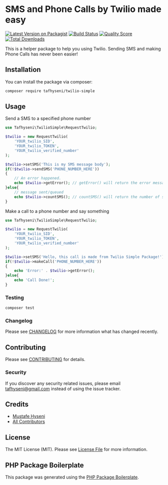 # SMS and Phone Calls by Twilio made easy

[![Latest Version on Packagist](https://img.shields.io/packagist/v/tafhyseni/twilio-simple.svg?style=flat-square)](https://packagist.org/packages/tafhyseni/twilio-simple)
[![Build Status](https://img.shields.io/travis/tafhyseni/twilio-simple/master.svg?style=flat-square)](https://travis-ci.org/tafhyseni/twilio-simple)
[![Quality Score](https://img.shields.io/scrutinizer/g/tafhyseni/twilio-simple.svg?style=flat-square)](https://scrutinizer-ci.com/g/tafhyseni/twilio-simple)
[![Total Downloads](https://img.shields.io/packagist/dt/tafhyseni/twilio-simple.svg?style=flat-square)](https://packagist.org/packages/tafhyseni/twilio-simple)

This is a helper package to help you using Twilio. Sending SMS and making Phone Calls has never been easier!

## Installation

You can install the package via composer:

```bash
composer require tafhyseni/twilio-simple
```

## Usage
Send a SMS to a specified phone number
``` php
use Tafhyseni\TwilioSimple\RequestTwilio;

$twilio = new RequestTwilio(
    'YOUR_twilio_SID',
    'YOUR_twilio_TOKEN',
    'YOUR_twilio_verified_number'
);

$twilio->setSMS('This is my SMS message body');
if(!$twilio->sendSMS('PHONE_NUMBER_HERE'))
{
    // An error happened. 
    echo $twilio->getError(); // getError() will return the error message!
}else{
    // message sent/queued
    echo $twilio->countSMS(); // countSMS() will return the number of sms sent.
}
```
Make a call to a phone number and say something
``` php
use Tafhyseni\TwilioSimple\RequestTwilio;

$twilio = new RequestTwilio(
    'YOUR_twilio_SID',
    'YOUR_twilio_TOKEN',
    'YOUR_twilio_verified_number'
);

$twilio->setSMS('Hello, this call is made from Twilio Simple Package!');
if(!$twilio->makeCall('PHONE_NUMBER_HERE'))
{
    echo 'Error:' . $twilio->getError();
}else{
    echo 'Call Done!';
}
```

### Testing

``` bash
composer test
```

### Changelog

Please see [CHANGELOG](CHANGELOG.md) for more information what has changed recently.

## Contributing

Please see [CONTRIBUTING](CONTRIBUTING.md) for details.

### Security

If you discover any security related issues, please email tafhyseni@gmail.com instead of using the issue tracker.

## Credits

- [Mustafe Hyseni](https://github.com/tafhyseni)
- [All Contributors](../../contributors)

## License

The MIT License (MIT). Please see [License File](LICENSE.md) for more information.

## PHP Package Boilerplate

This package was generated using the [PHP Package Boilerplate](https://laravelpackageboilerplate.com).

